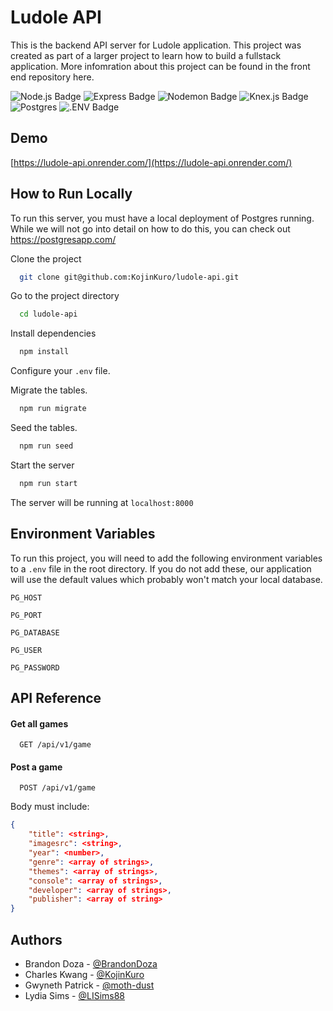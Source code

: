 
# Ludole API

This is the backend API server for Ludole application. This project was created as part of a larger project to learn how to build a fullstack application. More infomration about this project can be found in the front end repository here.

![Node.js Badge](https://img.shields.io/badge/Node.js-5FA04E?logo=nodedotjs&logoColor=fff&style=for-the-badge)
![Express Badge](https://img.shields.io/badge/Express-000?logo=express&logoColor=fff&style=for-the-badge)
![Nodemon Badge](https://img.shields.io/badge/Nodemon-76D04B?logo=nodemon&logoColor=fff&style=for-the-badge)
![Knex.js Badge](https://img.shields.io/badge/Knex.js-D26B38?logo=knexdotjs&logoColor=fff&style=for-the-badge)
![Postgres](https://img.shields.io/badge/postgres-%23316192.svg?style=for-the-badge&logo=postgresql&logoColor=white)
![.ENV Badge](https://img.shields.io/badge/.ENV-ECD53F?logo=dotenv&logoColor=000&style=for-the-badge)
## Demo

[https://ludole-api.onrender.com/](https://ludole-api.onrender.com/)
## How to Run Locally

To run this server, you must have a local deployment of Postgres running. While we will not go into detail on how to do this, you can check out https://postgresapp.com/ 

Clone the project

```bash
  git clone git@github.com:KojinKuro/ludole-api.git
```

Go to the project directory

```bash
  cd ludole-api
```

Install dependencies

```bash
  npm install
```

Configure your `.env` file.

Migrate the tables.

```bash
  npm run migrate
```

Seed the tables.

```bash
  npm run seed
```

Start the server

```bash
  npm run start
```

The server will be running at `localhost:8000`


## Environment Variables

To run this project, you will need to add the following environment variables to a `.env` file in the root directory. If you do not add these, our application will use the default values which probably won't match your local database.

`PG_HOST`

`PG_PORT`

`PG_DATABASE`

`PG_USER`

`PG_PASSWORD`


## API Reference

#### Get all games

```http
  GET /api/v1/game
```

#### Post a game

```http
  POST /api/v1/game
```
Body must include:
```json
{
    "title": <string>,
    "imagesrc": <string>,
    "year": <number>,
    "genre": <array of strings>,
    "themes": <array of strings>,
    "console": <array of strings>,
    "developer": <array of strings>,
    "publisher": <array of string>
}
```


## Authors

- Brandon Doza - [@BrandonDoza](https://github.com/BrandonDoza)
- Charles Kwang - [@KojinKuro](https://github.com/KojinKuro)
- Gwyneth Patrick - [@moth-dust](https://github.com/moth-dust)
- Lydia Sims - [@LISims88](https://github.com/LISims88)

